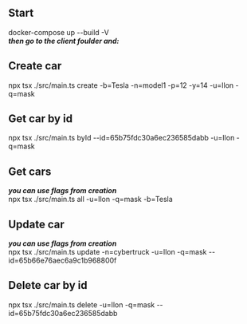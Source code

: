 ## Start
docker-compose up --build -V  
***then go to the client foulder and:***

## Create car
npx tsx ./src/main.ts create -b=Tesla -n=model1 -p=12 -y=14 -u=Ilon -q=mask

## Get car by id
npx tsx ./src/main.ts byId --id=65b75fdc30a6ec236585dabb -u=Ilon -q=mask

## Get cars
***you can use flags from creation***  
npx tsx ./src/main.ts all -u=Ilon -q=mask -b=Tesla

## Update car
***you can use flags from creation***  
npx tsx ./src/main.ts update -n=cybertruck -u=Ilon -q=mask --id=65b66e76aec6a9c1b968800f

## Delete car by id
npx tsx ./src/main.ts delete -u=Ilon -q=mask --id=65b75fdc30a6ec236585dabb